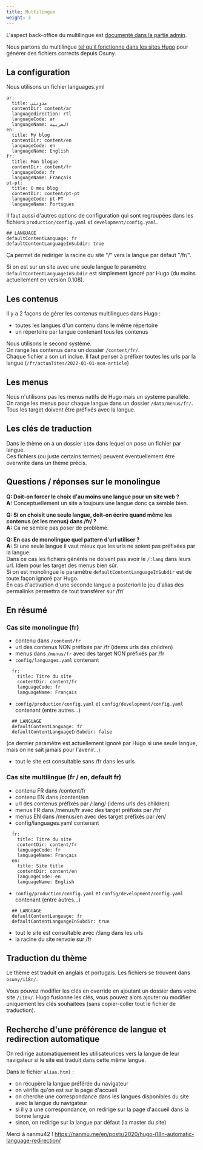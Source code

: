 ```yaml
---
title: Multilingue
weight: 3
---
```


L'aspect back-office du multilingue est [documenté dans la partie admin](/docs/admin/architecture/multilingue/).

Nous partons du multilingue [tel qu'il fonctionne dans les sites Hugo](https://gohugo.io/content-management/multilingual/) pour générer des fichiers corrects depuis Osuny.

## La configuration

Nous utilisons un fichier languages.yml
```
ar:
  title: مدونتي
  contentDir: content/ar
  languagedirection: rtl
  languageCode: ar
  languageName: العربية
en:
  title: My blog
  contentDir: content/en
  languageCode: en
  languageName: English
fr:
  title: Mon blogue
  contentDir: content/fr
  languageCode: fr
  languageName: Français
pt-pt:
  title: O meu blog
  contentDir: content/pt-pt
  languageCode: pt-PT
  languageName: Portugues
```

Il faut aussi d'autres options de configuration qui sont regroupées dans les fichiers `production/config.yaml` et `development/config.yaml`.  
```
## LANGUAGE
defaultContentLanguage: fr
defaultContentLanguageInSubdir: true
```
Ça permet de rediriger la racine du site "/" vers la langue par défaut "/fr/".  

Si on est sur un site avec une seule langue le paramètre `defaultContentLanguageInSubdir` est simplement ignoré par Hugo (du moins actuellement en version 0.108).  


## Les contenus

Il y a 2 façons de gérer les contenus multilingues dans Hugo :
- toutes les langues d'un contenu dans le même répertoire
- un répertoire par langue contenant tous les contenus

Nous utilisons le second système.  
On range les contenus dans un dossier `/content/fr/`.  
Chaque fichier a son url inclue. Il faut penser à préfixer toutes les urls par la langue (`/fr/actualites/2022-01-01-mon-article`)

## Les menus

Nous n'utilisons pas les menus natifs de Hugo mais un système parallèle.  
On range les menus pour chaque langue dans un dossier `/data/menus/fr/`. Tous les target doivent être préfixés avec la langue.

## Les clés de traduction

Dans le thème on a un dossier `i18n` dans lequel on pose un fichier par langue.  
Ces fichiers (ou juste certains termes) peuvent éventuellement être overwrite dans un thème précis.  

## Questions / réponses sur le monolingue

**Q: Doit-on forcer le choix d'au moins une langue pour un site web ?**  
**A:** Conceptuellement un site a toujours une langue donc ça semble bien.  

**Q: Si on choisit une seule langue, doit-on écrire quand même les contenus (et les menus) dans /fr/ ?**   
**A:** Ca ne semble pas poser de problème.  

**Q: En cas de monolingue quel pattern d'url utiliser ?**   
**A:** Si une seule langue il vaut mieux que les urls ne soient pas préfixées par la langue.  
Dans ce cas les fichiers générés ne doivent pas avoir le `/:lang` dans leurs url. Idem pour les target des menus bien sûr.  
Si on est monolingue le paramètre `defaultContentLanguageInSubdir` est de toute façon ignoré par Hugo.  
En cas d'activation d'une seconde langue a posteriori le jeu d'alias des permalinks permettra de tout transférer sur /fr/  

## En résumé

### Cas site monolingue (fr)
- contenu dans `/content/fr`
- url des contenus NON préfixés par /fr (idems urls des children)
- menus dans `/menus/fr` avec des target NON préfixés par /fr
- `config/languages.yaml` contenant
```
  fr:
    title: Titre du site
    contentDir: content/fr
    languageCode: fr
    languageName: Français
```
- `config/production/config.yaml` et `config/development/config.yaml` contenant (entre autres...)
```
  ## LANGUAGE
  defaultContentLanguage: fr
  defaultContentLanguageInSubdir: false
```
(ce dernier paramètre est actuellement ignoré par Hugo si une seule langue, mais on ne sait jamais pour l'avenir...)  
- tout le site est consultable sans /fr dans les urls

### Cas site multilingue (fr / en, default fr)
- contenu FR dans /content/fr
- contenu EN dans /content/en
- url des contenus préfixés par /:lang/ (idems urls des children)
- menus FR dans /menus/fr avec des target préfixés par /fr/
- menus EN dans /menus/en avec des target préfixés par /en/
- config/languages.yaml contenant
```
  fr:
    title: Titre du site
    contentDir: content/fr
    languageCode: fr
    languageName: Français
  en:
    title: Site title
    contentDir: content/en
    languageCode: en
    languageName: English
```
- `config/production/config.yaml` et `config/development/config.yaml` contenant (entre autres...)
```
  ## LANGUAGE
  defaultContentLanguage: fr
  defaultContentLanguageInSubdir: true
```
- tout le site est consultable avec /:lang dans les urls
- la racine du site renvoie sur /fr

## Traduction du thème

Le thème est traduit en anglais et portugais. Les fichiers se trouvent dans `osuny/i18n/`.

Vous pouvez modifier les clés en override en ajoutant un dossier dans votre site `/i18n/`. Hugo fusionne les clés, vous pouvez alors ajouter ou modifier uniquement les clés souhaitées (sans copier-coller tout le fichier de traduction).

## Recherche d'une préférence de langue et redirection automatique

On redirige automatiquement les utilisateurices vers la langue de leur navigateur si le site est traduit dans cette même langue.

Dans le fichier `alias.html` :

- on récupère la langue préférée du navigateur
- on vérifie qu'on est sur la page d'accueil
- on cherche une correspondance dans les langues disponibles du site avec la langue du navigateur
- si il y a une correspondance, on redirige sur la page d'accueil dans la bonne langue
- sinon, on redirige sur la langue par défaut (la master du site)

Merci à nanmu42 ! https://nanmu.me/en/posts/2020/hugo-i18n-automatic-language-redirection/


